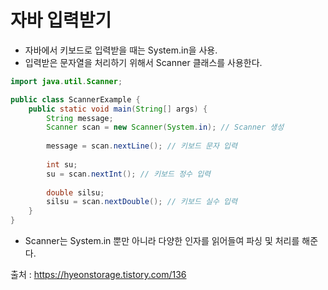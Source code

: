 # 자바 입력받기

- 자바에서 키보드로 입력받을 때는 System.in을 사용.
- 입력받은 문자열을 처리하기 위해서 Scanner 클래스를 사용한다.

~~~java
import java.util.Scanner;

public class ScannerExample {
    public static void main(String[] args) {
        String message;
        Scanner scan = new Scanner(System.in); // Scanner 생성
        
        message = scan.nextLine(); // 키보드 문자 입력
        
        int su;
        su = scan.nextInt(); // 키보드 정수 입력
        
        double silsu;
        silsu = scan.nextDouble(); // 키보드 실수 입력
    }
}
~~~

- Scanner는 System.in 뿐만 아니라 다양한 인자를 읽어들여 파싱 및 처리를 해준다.



출처 : https://hyeonstorage.tistory.com/136